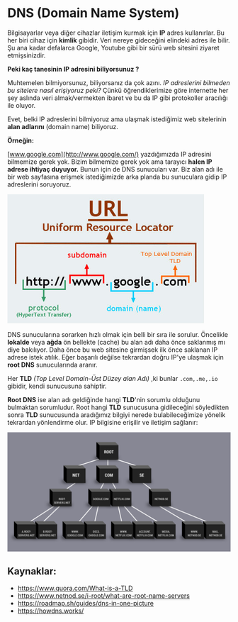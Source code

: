 # DNS (Domain Name System)

Bilgisayarlar veya diğer cihazlar iletişim kurmak için **IP** adres kullanırlar. Bu her biri cihaz için **kimlik** gibidir. Veri nereye gideceğini elindeki adres ile bilir. Şu ana kadar defalarca Google, Youtube gibi bir sürü web sitesini ziyaret etmişsinizdir. 

**Peki kaç tanesinin IP adresini biliyorsunuz ?**

Muhtemelen bilmiyorsunuz, biliyorsanız da çok azını. *IP adreslerini bilmeden bu sitelere nasıl erişiyoruz peki?* Çünkü öğrendiklerimize göre internette her şey aslında veri almak/vermekten ibaret ve bu da IP gibi protokoller aracılığı ile oluyor. 

Evet, belki IP adreslerini bilmiyoruz ama ulaşmak istediğimiz web sitelerinin **alan adlarını**  (domain name) biliyoruz.

**Örneğin:**

[www.google.com](http://www.google.com/) yazdığımızda IP adresini bilmemize gerek yok. Bizim bilmemize gerek yok ama tarayıcı **halen IP adrese ihtiyaç duyuyor.** Bunun için de DNS sunucuları var. Biz alan adı ile bir web sayfasına erişmek istediğimizde arka planda bu sunuculara gidip IP adreslerini soruyoruz. 

![URL](https://raw.githubusercontent.com/Kodluyoruz/taskforce/main/basics-for-everyone/DNS/figures/URL.png)

DNS sunucularına sorarken hızlı olmak için belli bir sıra ile sorulur. Öncelikle **lokalde** veya **ağda** ön bellekte (cache) bu alan adı daha önce saklanmış mı diye bakılıyor. Daha önce bu web sitesine girmişsek ilk önce saklanan IP adrese istek atılık. Eğer başarılı değilse tekrardan doğru IP'ye ulaşmak için **root DNS** sunucularında aranır. 

Her **TLD** *(Top Level Domain-Üst Düzey alan Adı)* ,ki bunlar `.com,.me,.io` gibidir, kendi sunucusuna sahiptir. 

**Root DNS** ise alan adı geldiğinde hangi **TLD**'nin sorumlu olduğunu bulmaktan sorumludur. Root hangi **TLD** sunucusuna gidileceğini söyledikten sonra **TLD** sunucusunda aradığımız bilgiyi nerede bulabileceğimize yönelik tekrardan yönlendirme olur. IP bilgisine erişilir ve iletişim sağlanır:

![Root_DNS](https://raw.githubusercontent.com/Kodluyoruz/taskforce/main/basics-for-everyone/DNS/figures/ROOT_DNS.png)

## Kaynaklar:

- https://www.quora.com/What-is-a-TLD
- https://www.netnod.se/i-root/what-are-root-name-servers
- https://roadmap.sh/guides/dns-in-one-picture
- https://howdns.works/

